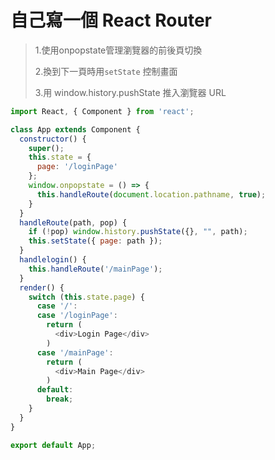 # 自己寫一個 React Router

> 1.使用onpopstate管理瀏覽器的前後頁切換
>
> 2.換到下一頁時用`setState` 控制畫面
>
> 3.用 window.history.pushState 推入瀏覽器 URL

```js
import React, { Component } from 'react';

class App extends Component {
  constructor() {
    super();
    this.state = {
      page: '/loginPage'
    };
    window.onpopstate = () => {
      this.handleRoute(document.location.pathname, true);
    }
  }
  handleRoute(path, pop) {
    if (!pop) window.history.pushState({}, "", path);
    this.setState({ page: path });
  }
  handlelogin() {
    this.handleRoute('/mainPage');
  }
  render() {
    switch (this.state.page) {
      case '/':
      case '/loginPage':
        return (
          <div>Login Page</div>
        )
      case '/mainPage':
        return (
          <div>Main Page</div>
        )
      default:
        break;
    }
  }
}

export default App;
```



